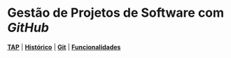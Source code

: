# Gestão de Projetos de Software com **_GitHub_**

[**TAP**](tap.md) | [**Histórico**](historico.md) | [**Git**](linguagem.md) | [**Funcionalidades**](FuncionalidadesGitHub.md)
